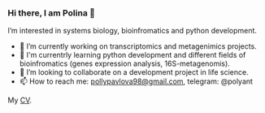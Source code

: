 ### Hi there, I am Polina 👋

I’m interested in systems biology, bioinfromatics and python development. 

- 🔭 I’m currently working on transcriptomics and metagenimics projects.
- 🌱 I'm currentrly learning python development and different fields of bioinfromatics (genes expression analysis, 16S-metagenomis). 
- 👯 I’m looking to collaborate on a development project in life science. 
- 📫 How to reach me: pollypavlova98@gmail.com, telegram: @polyant

My [CV](CV.pdf).
